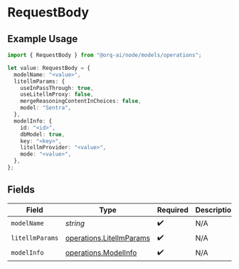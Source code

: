 # RequestBody

## Example Usage

```typescript
import { RequestBody } from "@orq-ai/node/models/operations";

let value: RequestBody = {
  modelName: "<value>",
  litellmParams: {
    useInPassThrough: true,
    useLitellmProxy: false,
    mergeReasoningContentInChoices: false,
    model: "Sentra",
  },
  modelInfo: {
    id: "<id>",
    dbModel: true,
    key: "<key>",
    litellmProvider: "<value>",
    mode: "<value>",
  },
};
```

## Fields

| Field                                                                | Type                                                                 | Required                                                             | Description                                                          |
| -------------------------------------------------------------------- | -------------------------------------------------------------------- | -------------------------------------------------------------------- | -------------------------------------------------------------------- |
| `modelName`                                                          | *string*                                                             | :heavy_check_mark:                                                   | N/A                                                                  |
| `litellmParams`                                                      | [operations.LitellmParams](../../models/operations/litellmparams.md) | :heavy_check_mark:                                                   | N/A                                                                  |
| `modelInfo`                                                          | [operations.ModelInfo](../../models/operations/modelinfo.md)         | :heavy_check_mark:                                                   | N/A                                                                  |